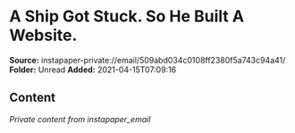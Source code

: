 # A Ship Got Stuck. So He Built A Website.

**Source:** instapaper-private://email/509abd034c0108ff2380f5a743c94a41/
**Folder:** Unread
**Added:** 2021-04-15T07:09:16




## Content
*Private content from instapaper_email*
